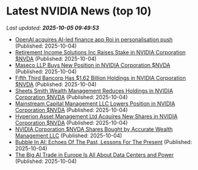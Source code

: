 # Latest NVIDIA News (top 10)
_Last updated: **2025-10-05 09:49:53**_

- [OpenAI acquires AI-led finance app Roi in personalisation push](https://economictimes.indiatimes.com/tech/artificial-intelligence/openai-acquires-ai-led-finance-app-roi-in-personalisation-push/articleshow/124305591.cms) (Published: 2025-10-04)
- [Retirement Income Solutions Inc Raises Stake in NVIDIA Corporation $NVDA](https://www.etfdailynews.com/2025/10/04/retirement-income-solutions-inc-raises-stake-in-nvidia-corporation-nvda/) (Published: 2025-10-04)
- [Maseco LLP Buys New Position in NVIDIA Corporation $NVDA](https://www.etfdailynews.com/2025/10/04/maseco-llp-buys-new-position-in-nvidia-corporation-nvda/) (Published: 2025-10-04)
- [Fifth Third Bancorp Has $1.62 Billion Holdings in NVIDIA Corporation $NVDA](https://www.etfdailynews.com/2025/10/04/fifth-third-bancorp-has-1-62-billion-holdings-in-nvidia-corporation-nvda/) (Published: 2025-10-04)
- [Sheets Smith Wealth Management Reduces Holdings in NVIDIA Corporation $NVDA](https://www.etfdailynews.com/2025/10/04/sheets-smith-wealth-management-reduces-holdings-in-nvidia-corporation-nvda/) (Published: 2025-10-04)
- [Mainstream Capital Management LLC Lowers Position in NVIDIA Corporation $NVDA](https://www.etfdailynews.com/2025/10/04/mainstream-capital-management-llc-lowers-position-in-nvidia-corporation-nvda/) (Published: 2025-10-04)
- [Hyperion Asset Management Ltd Acquires New Shares in NVIDIA Corporation $NVDA](https://www.etfdailynews.com/2025/10/04/hyperion-asset-management-ltd-acquires-new-shares-in-nvidia-corporation-nvda/) (Published: 2025-10-04)
- [NVIDIA Corporation $NVDA Shares Bought by Accurate Wealth Management LLC](https://www.etfdailynews.com/2025/10/04/nvidia-corporation-nvda-shares-bought-by-accurate-wealth-management-llc/) (Published: 2025-10-04)
- [Bubble In AI: Echoes Of The Past, Lessons For The Present](https://realinvestmentadvice.com/resources/blog/ai-bubble-echos-of-the-past-lessons-for-the-present/) (Published: 2025-10-04)
- [The Big AI Trade in Europe Is All About Data Centers and Power](https://financialpost.com/pmn/business-pmn/the-big-ai-trade-in-europe-is-all-about-data-centers-and-power) (Published: 2025-10-04)
